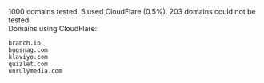 1000 domains tested. 5 used CloudFlare (0.5%). 203 domains could not be tested.<br>
Domains using CloudFlare:
```
branch.io
bugsnag.com
klaviyo.com
quizlet.com
unrulymedia.com
```
	